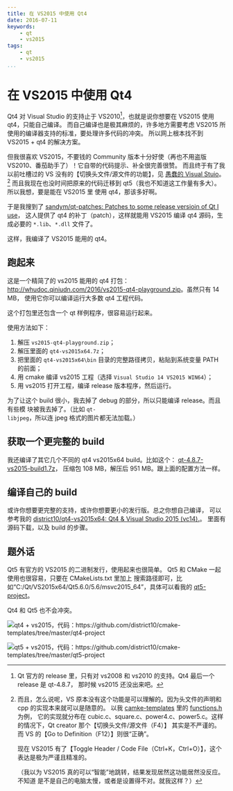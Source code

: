 ```yaml
---
title: 在 VS2015 中使用 Qt4
date: 2016-07-11
keywords:
    - qt
    - vs2015
tags:
    - qt
    - vs2015
...
```


在 VS2015 中使用 Qt4
====================

Qt4 对 Visual Studio 的支持止于 VS2010[^qt4vssupport]，也就是说你想要在 VS2015 使用 qt4，只能自己编译。
而自己编译也是极其麻烦的，许多地方需要考虑 VS2015 所使用的编译器支持的标准，要处理许多代码的冲突。
所以网上根本找不到 VS2015 + qt4 的解决方案。

[^qt4vssupport]: Qt 官方的 release 里，只有对 vs2008 和 vs2010 的支持。Qt4 最后一个 release 是 qt-4.8.7，
    那时候 vs2015 还没出来吧。

但我很喜欢 VS2015，不要钱的 Community 版本十分好使（再也不用盗版 VS2010、番茄助手了）！它自带的代码提示、补全很完善很赞。
而且终于有了我以前吐槽过的 VS 没有的【切换头文件/源文件的功能】，见 [愚蠢的 Visual Stuio](koans.html#stupid-visual-studio)。[^wrong-koan]
而且我现在也没时间把原来的代码迁移到 qt5（我也不知道这工作量有多大）。所以我想，要是能在 VS2015 里
使用 qt4，那该多好啊。

[^wrong-koan]: 而且，怎么说呢，VS 原本没有这个功能是可以理解的。因为头文件的声明和 cpp 的实现本来就可以是随意的。
    以我 [camke-templates](https://github.com/district10/cmake-templates) 里的
    [functions.h](https://github.com/district10/cmake-templates/blob/master/modules/includes/functions.h) 为例，
    它的实现就分布在 cubic.c、square.c、power4.c、power5.c。这样的情况下，Qt creator 那个【切换头文件/源文件（F4）】
    其实是不严谨的。而 VS 的【Go to Definition（F12）】则很“正确”。

    现在 VS2015 有了【Toggle Header / Code File（Ctrl+K，Ctrl+O）】，这个表达是极为严谨且精准的。

    （我以为 VS2015 真的可以“智能”地跳转，结果发现居然这功能居然没反应。不知道
    是不是自己的电脑太慢，或者是设置得不对。就我这样？）

于是我搜到了 [sandym/qt-patches: Patches to some release versioin of Qt I use](https://github.com/sandym/qt-patches)，
这人提供了 qt4 的补丁（patch），这样就能用 VS2015 编译 qt4 源码，生成必要的 `*.lib`、`*.dll` 文件了。

这样，我编译了 VS2015 能用的 qt4。

## 跑起来

这是一个精简了的 vs2015 能用的 qt4 打包：<http://whudoc.qiniudn.com/2016/vs2015-qt4-playground.zip>。虽然只有 14 MB，
使用它你可以编译运行大多数 qt4 工程代码。

这个打包里还包含一个 qt 样例程序，很容易运行起来。

使用方法如下：

1.  解压 `vs2015-qt4-playground.zip`；
2.  解压里面的 `qt4-vs2015x64.7z`；
3.  把里面的 `qt4-vs2015x64\bin` 目录的完整路径拷贝，粘贴到系统变量 PATH 的前面；
4.  用 cmake 编译 vs2015 工程（选择 `Visual Studio 14 VS2015 WIN64`）；
5.  用 vs2015 打开工程，编译 release 版本程序，然后运行。

为了让这个 build 很小，我去掉了 debug 的部分，所以只能编译 release。而且有些模
块被我去掉了。（比如 `qt-libjpeg`，所以连 jpeg 格式的图片都无法加载。）

## 获取一个更完整的 build

我还编译了其它几个不同的 qt4 vs2015x64 build。比如这个：
[qt-4.8.7-vs2015-build1.7z](http://whudoc.qiniudn.com/2016/qt-4.8.7-vs2015-build1.7z)，
压缩包 108 MB，解压后 951 MB。跟上面的配置方法一样。

## 编译自己的 build

或许你想要更完整的支持，或许你想要更小的发行版。总之你想自己编译，
可以参考我的 [district10/qt4-vs2015x64: Qt4 & Visual Studio 2015 (vc14).](https://github.com/district10/qt4-vs2015x64)。
里面有源码下载，以及 build 的步骤。

## 题外话

Qt5 有官方的 VS2015 的二进制发行，使用起来也很简单。
Qt5 和 CMake 一起使用也很容易，只要在 CMakeLists.txt 里加上
搜索路径即可，比如“C:/Qt/VS2015x64/Qt5.6.0/5.6/msvc2015_64”，具体可以看我的
[qt5-project](https://github.com/district10/cmake-templates/tree/master/qt5-project)。

Qt4 和 Qt5 也不会冲突。

![qt4 + vs2015，代码：<https://github.com/district10/cmake-templates/tree/master/qt4-project>](http://whudoc.qiniudn.com/2016/2016-07-11_10-21-47.png)

![qt5 + vs2015，代码：<https://github.com/district10/cmake-templates/tree/master/qt5-project>](http://whudoc.qiniudn.com/2016/2016-07-11_10-27-49.png)
